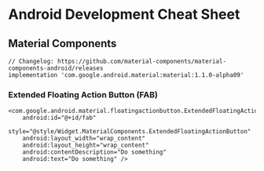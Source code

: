 # Android Development Cheat Sheet




## Material Components

    // Changelog: https://github.com/material-components/material-components-android/releases
    implementation 'com.google.android.material:material:1.1.0-alpha09'


### Extended Floating Action Button (FAB)

    <com.google.android.material.floatingactionbutton.ExtendedFloatingActionButton
        android:id="@+id/fab"
        style="@style/Widget.MaterialComponents.ExtendedFloatingActionButton"
        android:layout_width="wrap_content"
        android:layout_height="wrap_content"
        android:contentDescription="Do something"
        android:text="Do something" />






